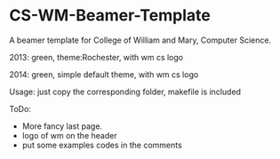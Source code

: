 CS-WM-Beamer-Template
=====================

A beamer template for College of William and Mary, Computer Science. 


2013: green, theme:Rochester, with wm cs logo  

2014: green, simple default theme, with wm cs logo


Usage: just copy the corresponding folder, makefile is included

ToDo: 
- More fancy last page.
- logo of wm on the header
- put some examples codes in the comments
